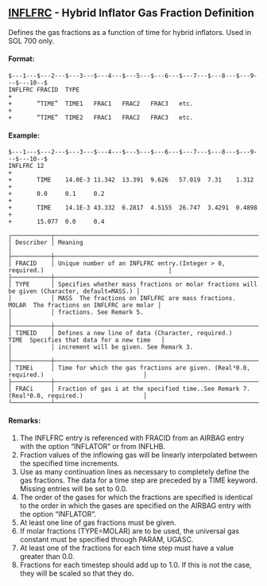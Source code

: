 ## [INFLFRC](https://nexus.hexagon.com/documentationcenter/bundle/MSC_Nastran_2022.4/page/Nastran_Combined_Book/qrg/bulkfgil/TOC.INFLFRC.xhtml) - Hybrid Inflator Gas Fraction Definition

Defines the gas fractions as a function of time for hybrid inflators. Used in SOL 700 only.

#### Format:

```nastran
$---1---$---2---$---3---$---4---$---5---$---6---$---7---$---8---$---9---$---10--$
INFLFRC FRACID  TYPE                                                    +       
+       “TIME”  TIME1   FRAC1   FRAC2   FRAC3   etc.                    +       
+       “TIME”  TIME2   FRAC1   FRAC2   FRAC3   etc.                            
```

#### Example:

```nastran
$---1---$---2---$---3---$---4---$---5---$---6---$---7---$---8---$---9---$---10--$
INFLFRC 12                                                              +       
+       TIME    14.0E-3 11.342  13.391  9.626   57.019  7.31    1.312   +       
+       0.0     0.1     0.2                                             +       
+       TIME    14.1E-3 43.332  6.2817  4.5155  26.747  3.4291  0.4898  +       
+       15.077  0.0     0.4                                                     
```

```text
┌───────────┬──────────────────────────────────────────────────────────────────────────────────────────────┐
│ Describer │ Meaning                                                                                      │
├───────────┼──────────────────────────────────────────────────────────────────────────────────────────────┤
│ FRACID    │ Unique number of an INFLFRC entry.(Integer > 0, required.)                                   │
├───────────┼──────────────────────────────────────────────────────────────────────────────────────────────┤
│ TYPE      │ Specifies whether mass fractions or molar fractions will be given (Character, default=MASS.) │
│           │ MASS  The fractions on INFLFRC are mass fractions. MOLAR  The fractions on INFLFRC are molar │
│           │ fractions. See Remark 5.                                                                     │
├───────────┼──────────────────────────────────────────────────────────────────────────────────────────────┤
│ TIMEID    │ Defines a new line of data (Character, required.) TIME  Specifies that data for a new time   │
│           │ increment will be given. See Remark 3.                                                       │
├───────────┼──────────────────────────────────────────────────────────────────────────────────────────────┤
│ TIMEi     │ Time for which the gas fractions are given. (Real³0.0, required.)                            │
├───────────┼──────────────────────────────────────────────────────────────────────────────────────────────┤
│ FRACi     │ Fraction of gas i at the specified time..See Remark 7. (Real³0.0, required.)                 │
└───────────┴──────────────────────────────────────────────────────────────────────────────────────────────┘
```

#### Remarks:

1. The INFLFRC entry is referenced with FRACID from an AIRBAG entry with the option “INFLATOR” or from INFLHB.
2. Fraction values of the inflowing gas will be linearly interpolated between the specified time increments.
3. Use as many continuation lines as necessary to completely define the gas fractions. The data for a time step are preceded by a TIME keyword. Missing entries will be set to 0.0.
4. The order of the gases for which the fractions are specified is identical to the order in which the gases are specified on the AIRBAG entry with the option “INFLATOR”.
5. At least one line of gas fractions must be given.
6. If molar fractions (TYPE=MOLAR) are to be used, the universal gas constant must be specified through PARAM, UGASC.
7. At least one of the fractions for each time step must have a value greater than 0.0.
8. Fractions for each timestep should add up to 1.0. If this is not the case, they will be scaled so that they do.
